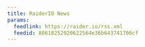 ```yaml
---
title: RaiderIO News
params:
  feedlink: https://raider.io/rss.xml
  feedid: 88618252920622564e36b643741706cf
---
```

